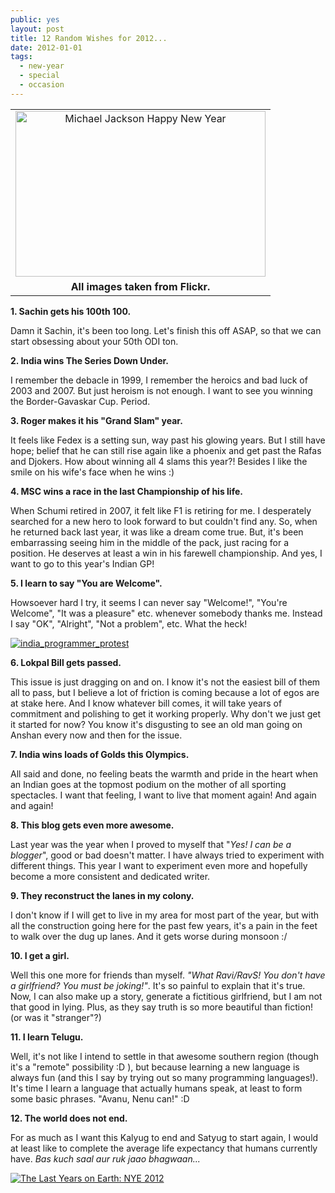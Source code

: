 ```yaml
---
public: yes
layout: post
title: 12 Random Wishes for 2012...
date: 2012-01-01
tags:
  - new-year
  - special
  - occasion
---
```


<table align="center" cellpadding="0" cellspacing="0" class="tr-caption-container" style="margin-left: auto; margin-right: auto; text-align: center;"><tbody><tr><td style="text-align: center;"><a href="http://www.flickr.com/photos/purplegothicqueen/6609572443/" style="margin-left: auto; margin-right: auto;" title="Michael Jackson Happy New Year by purplegothicqueen, on Flickr"><img alt="Michael Jackson Happy New Year" height="265" src="http://farm8.staticflickr.com/7015/6609572443_b16b1467ab.jpg" width="400"></a></td></tr><tr><td class="tr-caption" style="text-align: center;"><b>All images taken from Flickr.</b></td></tr></tbody></table>

**1. Sachin gets his 100th 100.**

Damn it Sachin, it's been too long. Let's finish this off ASAP, so that we can start obsessing about your 50th ODI ton.

**2. India wins The Series Down Under.**

I remember the debacle in 1999, I remember the heroics and bad luck of 2003 and 2007. But just heroism is not enough. I want to see you winning the Border-Gavaskar Cup. Period.

**3. Roger makes it his "Grand Slam" year.**

It feels like Fedex is a setting sun, way past his glowing years. But I still have hope; belief that he can still rise again like a phoenix and get past the Rafas and Djokers. How about winning all 4 slams this year?! Besides I like the smile on his wife's face when he wins :)

**4. MSC wins a race in the last Championship of his life.**

When Schumi retired in 2007, it felt like F1 is retiring for me. I desperately searched for a new hero to look forward to but couldn't find any. So, when he returned back last year, it was like a dream come true. But, it's been embarrassing seeing him in the middle of the pack, just racing for a position. He deserves at least a win in his farewell championship. And yes, I want to go to this year's Indian GP!

**5. I learn to say "You are Welcome".**

Howsoever hard I try, it seems I can never say "Welcome!", "You're Welcome", "It was a pleasure" etc. whenever somebody thanks me. Instead I say "OK", "Alright", "Not a problem", <nothing> etc. What the heck!

[![india_programmer_protest](http://farm7.staticflickr.com/6164/6259126916_585ebd1c63.jpg)](http://www.flickr.com/photos/believekevin/6259126916/ 'india_programmer_protest by believekevin, on Flickr')

**6. Lokpal Bill gets passed.**

This issue is just dragging on and on. I know it's not the easiest bill of them all to pass, but I believe a lot of friction is coming because a lot of egos are at stake here. And I know whatever bill comes, it will take years of commitment and polishing to get it working properly. Why don't we just get it started for now? You know it's disgusting to see an old man going on Anshan every now and then for the issue.

**7. India wins loads of Golds this Olympics.**

All said and done, no feeling beats the warmth and pride in the heart when an Indian goes at the topmost podium on the mother of all sporting spectacles. I want that feeling, I want to live that moment again! And again and again!

**8. This blog gets even more awesome.**

Last year was the year when I proved to myself that "_Yes! I can be a blogger_", good or bad doesn't matter. I have always tried to experiment with different things. This year I want to experiment even more and hopefully become a more consistent and dedicated writer.

**9. They reconstruct the lanes in my colony.**

I don't know if I will get to live in my area for most part of the year, but with all the construction going here for the past few years, it's a pain in the feet to walk over the dug up lanes. And it gets worse during monsoon :/

**10. I get a girl.**

Well this one more for friends than myself. _"What Ravi/RavS! You don't have a girlfriend? You must be joking!"_. It's so painful to explain that it's true. Now, I can also make up a story, generate a fictitious girlfriend, but I am not that good in lying. Plus, as they say truth is so more beautiful than fiction! (or was it "stranger"?)

**11. I learn Telugu.**

Well, it's not like I intend to settle in that awesome southern region (though it's a "remote" possibility :D ), but because learning a new language is always fun (and this I say by trying out so many programming languages!). It's time I learn a language that actually humans speak, at least to form some basic phrases. "Avanu, Nenu can!" :D

**12. The world does not end.**

For as much as I want this Kalyug to end and Satyug to start again, I would at least like to complete the average life expectancy that humans currently have. _Bas kuch saal aur ruk jaao bhagwaan..._

[![The Last Years on Earth: NYE 2012](http://farm8.staticflickr.com/7032/6461579363_0f7fe20fae.jpg)](http://www.flickr.com/photos/radocaj/6461579363/ 'The Last Years on Earth: NYE 2012 by Pete Radocaj, on Flickr')
